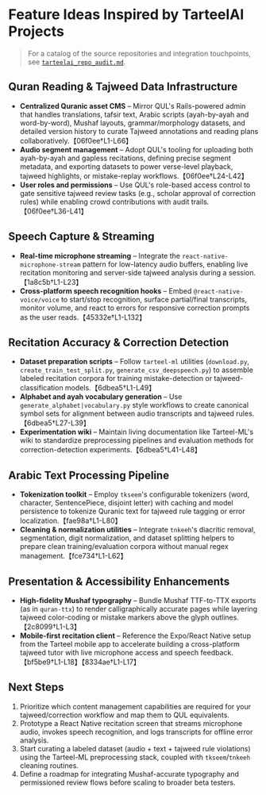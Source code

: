 # Feature Ideas Inspired by TarteelAI Projects

> For a catalog of the source repositories and integration touchpoints, see [`tarteelai_repo_audit.md`](./tarteelai_repo_audit.md).

## Quran Reading & Tajweed Data Infrastructure
- **Centralized Quranic asset CMS** – Mirror QUL's Rails-powered admin that handles translations, tafsir text, Arabic scripts (ayah-by-ayah and word-by-word), Mushaf layouts, grammar/morphology datasets, and detailed version history to curate Tajweed annotations and reading plans collaboratively.【06f0ee†L1-L66】
- **Audio segment management** – Adopt QUL's tooling for uploading both ayah-by-ayah and gapless recitations, defining precise segment metadata, and exporting datasets to power verse-level playback, tajweed highlights, or mistake-replay workflows.【06f0ee†L24-L42】
- **User roles and permissions** – Use QUL's role-based access control to gate sensitive tajweed review tasks (e.g., scholar approval of correction rules) while enabling crowd contributions with audit trails.【06f0ee†L36-L41】

## Speech Capture & Streaming
- **Real-time microphone streaming** – Integrate the `react-native-microphone-stream` pattern for low-latency audio buffers, enabling live recitation monitoring and server-side tajweed analysis during a session.【1a8c5b†L1-L23】
- **Cross-platform speech recognition hooks** – Embed `@react-native-voice/voice` to start/stop recognition, surface partial/final transcripts, monitor volume, and react to errors for responsive correction prompts as the user reads.【45332e†L1-L132】

## Recitation Accuracy & Correction Detection
- **Dataset preparation scripts** – Follow `tarteel-ml` utilities (`download.py`, `create_train_test_split.py`, `generate_csv_deepspeech.py`) to assemble labeled recitation corpora for training mistake-detection or tajweed-classification models.【6dbea5†L1-L49】
- **Alphabet and ayah vocabulary generation** – Use `generate_alphabet|vocabulary.py` style workflows to create canonical symbol sets for alignment between audio transcripts and tajweed rules.【6dbea5†L27-L39】
- **Experimentation wiki** – Maintain living documentation like Tarteel-ML's wiki to standardize preprocessing pipelines and evaluation methods for correction-detection experiments.【6dbea5†L41-L48】

## Arabic Text Processing Pipeline
- **Tokenization toolkit** – Employ `tkseem`'s configurable tokenizers (word, character, SentencePiece, disjoint letter) with caching and model persistence to tokenize Quranic text for tajweed rule tagging or error localization.【fae98a†L1-L80】
- **Cleaning & normalization utilities** – Integrate `tnkeeh`'s diacritic removal, segmentation, digit normalization, and dataset splitting helpers to prepare clean training/evaluation corpora without manual regex management.【fce734†L1-L62】

## Presentation & Accessibility Enhancements
- **High-fidelity Mushaf typography** – Bundle Mushaf TTF-to-TTX exports (as in `quran-ttx`) to render calligraphically accurate pages while layering tajweed color-coding or mistake markers above the glyph outlines.【2c8099†L1-L3】
- **Mobile-first recitation client** – Reference the Expo/React Native setup from the Tarteel mobile app to accelerate building a cross-platform tajweed tutor with live microphone access and speech feedback.【bf5be9†L1-L18】【8334ae†L1-L17】

## Next Steps
1. Prioritize which content management capabilities are required for your tajweed/correction workflow and map them to QUL equivalents.
2. Prototype a React Native recitation screen that streams microphone audio, invokes speech recognition, and logs transcripts for offline error analysis.
3. Start curating a labeled dataset (audio + text + tajweed rule violations) using the Tarteel-ML preprocessing stack, coupled with `tkseem`/`tnkeeh` cleaning routines.
4. Define a roadmap for integrating Mushaf-accurate typography and permissioned review flows before scaling to broader beta testers.
